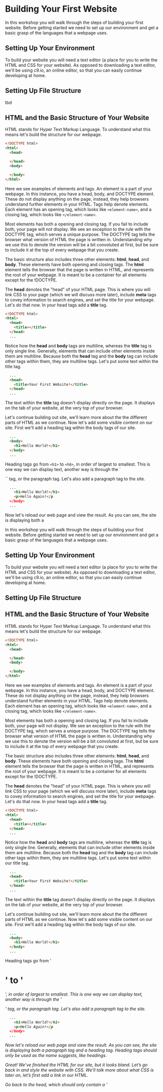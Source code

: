 # Building Your First Website
In this workshop you will walk through the steps of building your first website. Before getting started we need to set up our environment and get a basic grasp of the languages that a webpage uses.

## Setting Up Your Environment
To build your website you will need a text editor (a place for you to write the HTML and CSS for your website). As opposed to downloading a text editor, we'll be using c9.io, an online editor, so that you can easily continue developing at home.


## Setting Up File Structure
tbd

## HTML and the Basic Structure of Your Website
HTML stands for Hyper Text Markup Language. To understand what this means let's build the structure for our webpage.

```HTML
<!DOCTYPE html>
<html>
  <head>

  </head>
  <body>

  </body>
</html>
```
Here we see examples of elements and tags. An element is a part of your webpage. In this instance, you have a head, body, and DOCTYPE element. These do not display anything on the page, instead, they help browsers understand further elements in your HTML. Tags help denote elements. Each element has an opening tag, which looks like `<element-name>`, and a closing tag, which looks like `</element-name>`.

Most elements has both a opening and closing tag. If you fail to include both, your page will not display. We see an exception to the rule with the DOCTYPE tag, which serves a unique purpose. The DOCTYPE tag tells the browser what version of HTML the page is written in. Understanding why we use this to denote the version will be a bit convoluted at first, but be sure to include it at the top of every webpage that you create.

The basic structure also includes three other elements: **html**, **head**, and **body**. These elements have both opening and closing tags. The **html** element tells the browser that the page is written in HTML, and represents the root of your webpage. It is meant to be a container for all elements except for the !DOCTYPE.

The **head** denotes the "head" of your HTML page. This is where you will link CSS to your page (which we will discuss more later), include **meta** tags to covey information to search engines, and set the title for your webpage. Let's do that now. In your head tags add a **title** tag.

```HTML
<!DOCTYPE html>
<html>
  <head>
    <title></title>
  </head>
  ...
```

Notice how the **head** and **body** tags are multiline, whereas the **title** tag is only single line. Generally, elements that can include other elements inside them are multiline. Because both the **head** tag and the **body** tag can include other tags within them, they are multiline tags. Let's put some text within the title tag.

```HTML
  ...
  <head>
    <title>Your First Website!</title>
  </head>
  ...
```

The text within the **title** tag doesn't display directly on the page. It displays on the tab of your website, at the very top of your browser.

Let's continue building out site, we'll learn more about the the different parts of HTML as we continue. Now let's add some visible content on our site. First we'll add a heading tag within the body tags of our site.

```HTML
  ...
  <body>
    <h1>Hello World!</h1>
  </body>
  ...
```

Heading tags go from `<h1>` to `<h6>`, in order of largest to smallest. This is one way we can display text, another way is through the `<p>`` tag, or the paragraph tag. Let's also add a paragraph tag to the site.

```HTML
  ...
    <h1>Hello World!</h1>
    <p>Hello Again!</p
  </body>
  ...
```

Now let's reload our web page and view the result. As you can see, the site is displaying both a

In this workshop you will walk through the steps of building your first website. Before getting started we need to set up our environment and get a basic grasp of the languages that a webpage uses.

## Setting Up Your Environment
To build your website you will need a text editor (a place for you to write the HTML and CSS for your website). As opposed to downloading a text editor, we'll be using c9.io, an online editor, so that you can easily continue developing at home.


## Setting Up File Structure


## HTML and the Basic Structure of Your Website
HTML stands for Hyper Text Markup Language. To understand what this means let's build the structure for our webpage.

```HTML
<!DOCTYPE html>
<html>
  <head>

  </head>
  <body>

  </body>
</html>
```
Here we see examples of elements and tags. An element is a part of your webpage. In this instance, you have a head, body, and DOCTYPE element. These do not display anything on the page, instead, they help browsers understand further elements in your HTML. Tags help denote elements. Each element has an opening tag, which looks like `<element-name>`, and a closing tag, which looks like `</element-name>`.

Most elements has both a opening and closing tag. If you fail to include both, your page will not display. We see an exception to the rule with the DOCTYPE tag, which serves a unique purpose. The DOCTYPE tag tells the browser what version of HTML the page is written in. Understanding why we use this to denote the version will be a bit convoluted at first, but be sure to include it at the top of every webpage that you create.

The basic structure also includes three other elements: **html**, **head**, and **body**. These elements have both opening and closing tags. The **html** element tells the browser that the page is written in HTML, and represents the root of your webpage. It is meant to be a container for all elements except for the !DOCTYPE.

The **head** denotes the "head" of your HTML page. This is where you will link CSS to your page (which we will discuss more later), include **meta** tags to covey information to search engines, and set the title for your webpage. Let's do that now. In your head tags add a **title** tag.

```HTML
<!DOCTYPE html>
<html>
  <head>
    <title></title>
  </head>
  ...
```

Notice how the **head** and **body** tags are multiline, whereas the **title** tag is only single line. Generally, elements that can include other elements inside them are multiline. Because both the **head** tag and the **body** tag can include other tags within them, they are multiline tags. Let's put some text within our title tag.

```HTML
  ...
  <head>
    <title>Your First Website!</title>
  </head>
  ...
```

The text within the **title** tag doesn't display directly on the page. It displays on the tab of your website, at the very top of your browser.

Let's continue building out site, we'll learn more about the the different parts of HTML as we continue. Now let's add some visible content on our site. First we'll add a heading tag within the body tags of our site.

```HTML
  ...
  <body>
    <h1>Hello World!</h1>
  </body>
  ...
```

Heading tags go from '<h1>' to '<h6>', in order of largest to smallest. This is one way we can display text, another way is through the '<p>' tag, or the paragraph tag. Let's also add a paragraph tag to the site.

```HTML
  ...
    <h1>Hello World!</h1>
    <p>Hello Again!</p
  </body>
  ...
```

Now let's reload our web page and view the result. As you can see, the site is displaying both a paragraph tag and a heading tag. Heading tags should only be used as the name suggests, like headings.



Great! We’ve finished the HTML for our site, but it looks bland. Let’s go back in and style the website with CSS. We’ll talk more about what CSS is later on, let’s first add a link in our HTML.

Go back to the head, which should only contain a ‘<title>’ tag. Underneath it let’s add a ‘<link>’ tag.

```HTML
  ...
  <head>
    <title>Your First Website!</title>
    <link>
  </head>
  ...
```

The link element is a unique, there is no closing tag. As the name suggests, it's used to link to another file. However, we do not use this to display links. To display links we use the ‘<a>’ tag, which we learned about before.

Our ‘<link>’ tag also needs the ‘rel’ attribute and the ‘href’ attribute. The ‘rel’ attribute stands for relation, it specifies the relation between the ‘link’ tag and the ‘href’ attribute. In this instance, the link is referencing a stylesheet, which is why the ‘rel’ is ‘stylesheet’.

Now we need to specify the file we’re accessing. Let’s go into our file structure and create a folder for our CSS files, called “styles.” In that folder add a ‘main.css’ file, which will contain our CSS for both the ‘index.html’ and the ‘about.html’.

Now, let’s go into back to our ‘link’ tag and connect the CSS to our HTML. After the ‘href’ attribute, add the file path for ‘main.css’. Since the file is located in the styles folder, the path should read “styles/main.css.” Our link tag should now look like this.

```HTML
  ...
    <link rel=”stylesheet” href=”styles/main.css”>
  </head>
  ...
```

To ensure that our site is working, let’s go into our CSS file and change the background color to red. We’ll talk more about the syntax of the code we’re about to write later on.

```CSS
  h1 {
    Background-color: red;
  }

```

Hit save in both your ‘index.html’ and your ‘main.css’ and reload your website. If your webpage has turned an ugly shade of red, congrats! You’ve successfully linked your CSS file to your HTML.

Now we’re ready to make our website look nice. First let’s figure out what CSS stands for.

##Styling Your HTML with CSS
CSS stands for Cascading Style Sheets. Once you create the basic structure of your web page, you can use CSS to change the way it looks.

There are three types of css attributes we will be working with: elements, classes, and ids. Elements in css correspond to their HTML counterparts of the same name. Making changes to an element will affect all elements of that name. Classes are used in css when you want to change more than one of an element, but not all of them. Ids are used in css when you only want to change a single element. Making changes to a class or id will only change elements that have that class or id.

To assign an element with a class or id, open your HTML file and simply type class=”classname” or id=”idname” into the opening tag like this:

```HTML
  …
  <div class=”classname”>
    …
  </div>
  …
```

CSS code is organized in blocks referring to a specific attribute. For example, to change the <h1> tag we must first create a block of css code that looks like this:

```CSS
  …
  h1 {
    …
  }
  …

```

Now that we have a block of code for the h1 tag, we can change the font. But first, we have to import the font into our website.

Go to https://www.google.com/fonts#UsePlace:use/Collection:Lato and select the Normal 400, Normal 400 Italic, and Bold 700 options. While selecting everthing will increase your options, it will also affect website load time. So only select what you’re going to use!

Next, scroll down to the section that says “3. Add this code to your website”. Press the @important tab and copy the code.

Open your ‘styles.css’ file in your text editor and paste the code into the document. This imports the font and allows you to use in your web page. Now we can add the font to our elements.
